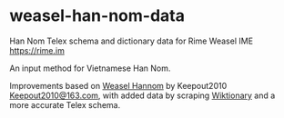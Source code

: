 # weasel-han-nom-data
Han Nom Telex schema and dictionary data for Rime Weasel IME https://rime.im

An input method for Vietnamese Han Nom.

Improvements based on [Weasel Hannom](https://chinese.com.vn/weasel-hannom.html) by Keepout2010 <Keepout2010@163.com>, with added data by scraping [Wiktionary](https://www.wiktionary.org) and a more accurate Telex schema.
